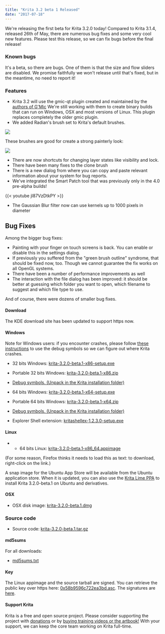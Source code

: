 ```yaml
---
title: "Krita 3.2 beta 1 Released"
date: "2017-07-18"
---
```


We're releasing the first beta for Krita 3.2.0 today! Compared to Krita 3.1.4, released 26th of May, there are numerous bug fixes and some very cool new features. Please test this release, so we can fix bugs before the final release!

### Known bugs

It's a beta, so there are bugs. One of them is that the size and flow sliders are disabled. We promise faithfully we won't release until that's fixed, but in the meantime, no need to report it!

### Features

- Krita 3.2 will use the gmic-qt plugin created and maintained by the [authors of G'Mic](http://gmic.eu/) We're still working with them to create binary builds that can run on Windows, OSX and most versions of Linux. This plugin replaces completely the older gmic plugin.
- We added Radian's brush set to Krita's default brushes.

[![](../images/new_brushes-478x1024.jpg)](https://krita.org/wp-content/uploads/2017/07/new_brushes.jpg)

These brushes are good for create a strong painterly look:

[![](../images/kiki_with_new_brushes_by_rad.jpg)](https://krita.org/wp-content/uploads/2017/07/kiki_with_new_brushes_by_rad.jpg)

- There are now shortcuts for changing layer states like visibility and lock.
- There have been many fixes to the clone brush
- There is a new dialog from where you can copy and paste relevant information about your system for bug reports.
- We've integrated the Smart Patch tool that was previously only in the 4.0 pre-alpha builds!

{{< youtube jI87VzDtkPY >}}

- The Gaussian Blur filter now can use kernels up to 1000 pixels in diameter

## Bug Fixes

Among the bigger bug fixes:

- Painting with your finger on touch screens is back. You can enable or disable this in the settings dialog.
- If previously you suffered from the "green brush outline" syndrome, that should be fixed now, too. Though we cannot guarantee the fix works on all OpenGL systems.
- There have been a number of performance improvements as well
- The interaction with the file dialog has been improved: it should be better at guessing which folder you want to open, which filename to suggest and which file type to use.

And of course, there were dozens of smaller bug fixes.

#### Download

The KDE download site has been updated to support https now.

#### Windows

Note for Windows users: if you encounter crashes, please follow [these instructions](https://docs.krita.org/Dr._Mingw_debugger) to use the debug symbols so we can figure out where Krita crashes.

- 32 bits Windows: [krita-3.2.0-beta.1-x86-setup.exe](https://download.kde.org/unstable/krita/3.2.0-beta.1/krita-3.2.0-beta.1-x86-setup.exe)
- Portable 32 bits Windows: [krita-3.2.0-beta.1-x86.zip](https://download.kde.org/unstable/krita/3.2.0-beta.1/krita-3.2.0-beta.1-x86.zip)
- [Debug symbols. (Unpack in the Krita installation folder)](https://download.kde.org/unstable/krita/3.2.0-beta.1/krita-3.2.0-beta.1-x86-dbg.zip)

- 64 bits Windows: [krita-3.2.0-beta.1-x64-setup.exe](https://download.kde.org/unstable/krita/3.2.0-beta.1/krita-3.2.0-beta.1-x64-setup.exe)
- Portable 64 bits Windows: [krita-3.2.0-beta.1-x64.zip](https://download.kde.org/unstable/krita/3.2.0-beta.1/krita-3.2.0-beta.1-x64.zip)
- [Debug symbols. (Unpack in the Krita installation folder)](https://download.kde.org/unstable/krita/3.2.0-beta.1/krita-3.2.0-beta.1-x64-dbg.zip)

- Explorer Shell extension: [kritashellex-1.2.3.0-setup.exe](https://download.kde.org/unstable/krita/kritashellex-1.2.3.0-setup.exe)

#### Linux

- - 64 bits Linux: [krita-3.2.0-beta.1-x86\_64.appimage](https://download.kde.org/unstable/krita/3.2.0-beta.1/krita-3.2.0-beta.1-x86_64.appimage)

(For some reason, Firefox thinks it needs to load this as text: to download, right-click on the link.)

A snap image for the Ubuntu App Store will be available from the Ubuntu application store. When it is updated, you can also use the [Krita Lime PPA](https://launchpad.net/%7Ekritalime/+archive/ubuntu/ppa) to install Krita 3.2.0-beta.1 on Ubuntu and derivatives.

#### OSX

- OSX disk image: [krita-3.2.0-beta.1.dmg](https://download.kde.org/unstable/krita/3.2.0-beta.1/krita-3.2.0-beta.1.dmg)

### Source code

- Source code: [krita-3.2.0-beta.1.tar.gz](https://download.kde.org/unstable/krita/3.2.0-beta.1/krita-3.2.0-beta.1.tar.gz)

#### md5sums

For all downloads:

- [md5sums.txt](https://download.kde.org/unstable/krita/3.2.0-beta.1/md5sums.txt)

#### Key

The Linux appimage and the source tarball are signed. You can retrieve the public key over https here: [0x58b9596c722ea3bd.asc](https://share.kde.org/index.php/s/fJ99V5mZvuyD0z8). The signatures are [here](http://download.kde.org/unstable/krita/3.2.0-beta.1/).

#### Support Krita

Krita is a free and open source project. Please consider supporting the project with [donations](/support-us/donations/) or by [buying training videos or the artbook!](/support-us/shop) With your support, we can keep the core team working on Krita full-time.
